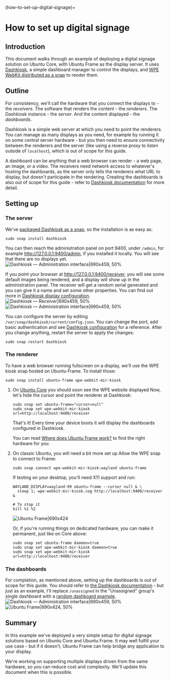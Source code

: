 (how-to-set-up-digital-signage)=

# How to set up digital signage

## Introduction

This document walks through an example of deploying a digital signage solution on Ubuntu Core, with Ubuntu Frame as the display server. It uses [Dashkiosk](https://github.com/vincentbernat/dashkiosk/), a simple dashboard manager to control the displays, and [WPE WebKit distributed as a snap](https://snapcraft.io/wpe-webkit-mir-kiosk) to render them.

## Outline

For consistency, we'll call the hardware that you connect the displays to - the *receivers*. The software that renders the content - the *renderers*. The Dashkiosk instance - the *server*. And the content displayed - the *dashboards*.

Dashkiosk is a simple web server at which you need to point the renderers. You can manage as many displays as you need, for example by running it on some central server hardware - but you then need to ensure connectivity between the renderers and the server (like using a reverse proxy to listen outside of `localhost`), which is out of scope for this guide.

A dashboard can be anything that a web browser can render - a web page, an image, or a video. The receivers need network access to whatever's hosting the dashboards, as the server only tells the renderers what URL to display, but doesn't participate in the rendering. Creating the dashboards is also out of scope for this guide - refer to [Dashkiosk documentation](https://dashkiosk.readthedocs.io/en/latest/usage.html#about-the-dashboards) for more detail.

## Setting up

### The server

We've [packaged Dashkiosk as a snap](https://snapcraft.io/dashkiosk), so the installation is as easy as:

```shell
sudo snap install dashkiosk
```

You can then reach the administration panel on port 9400, under `/admin`, for example http://127.0.0.1:9400/admin, if you installed it locally. You will see that there are no displays yet.
![Dashkiosk — Administration interface|690x459, 50%](upload://3GWeX7UeUF1XZ4V9yN5E9JhdSdQ.jpeg)

If you point your browser at http://127.0.0.1:9400/receiver, you will see some default images being rendered, and a display will show up in the administration panel. The receiver will get a random serial generated and you can give it a name and set some other properties. You can find out more in [Dashkiosk display configuration](https://dashkiosk.readthedocs.io/en/latest/usage.html#display-configuration).
![Dashkiosk — Receiver|690x459, 50%](upload://sEsdgWC9AF8loqLNMUiuRvGiTNp.jpeg)![Dashkiosk — Administration interface|690x459, 50%](upload://jaRaFceaMupfFkFxxBhKwqTnTFG.jpeg)

You can configure the server by editing `/var/snap/dashkiosk/current/config.json`. You can change the port, add basic authentication and see [Dashkiosk configuration](https://dashkiosk.readthedocs.io/en/latest/configuration.html#json-configuration-file) for a reference. After you change anything, restart the server to apply the changes:

```shell
sudo snap restart dashkiosk
```

### The renderer

To have a web browser running fullscreen on a display, we'll use the WPE kiosk snap hosted on Ubuntu Frame. To install those:

```shell
sudo snap install ubuntu-frame wpe-webkit-mir-kiosk
```

1. On [Ubuntu Core](https://ubuntu.com/core) you should soon see the WPE website displayed
   Now, let's hide the cursor and point the renderer at Dashkiosk:

   ```shell
   sudo snap set ubuntu-frame="cursor=null"
   sudo snap set wpe-webkit-mir-kiosk url=http://localhost:9400/receiver
   ```

   That's it! Every time your device boots it will display the dashboards configured in Dashkiosk.

   You can read [Where does Ubuntu Frame work?](/explanation/where-does-ubuntu-frame-work.md) to find the right hardware for you.

1. On classic Ubuntu, you will need a bit more set up
   Allow the WPE snap to connect to Frame:

   ```shell
   sudo snap connect wpe-webkit-mir-kiosk:wayland ubuntu-frame
   ```

   If testing on your desktop, you'll need X11 support and run:

   ```shell
   WAYLAND_DISPLAY=wayland-99 ubuntu-frame --cursor null & \
     sleep 1; wpe-webkit-mir-kiosk.cog http://localhost:9400/receiver &

   # To stop it
   kill %1 %2
   ```

   ![Ubuntu Frame|690x424](upload://w8s6xrgbYxJbJhxCZCEpcoHZpQD.jpeg)

   Or, if you're running things on dedicated hardware, you can make it permanent, just like on Core above:

   ```shell
   sudo snap set ubuntu-frame daemon=true
   sudo snap set wpe-webkit-mir-kiosk daemon=true
   sudo snap set wpe-webkit-mir-kiosk url=http://localhost:9400/receiver
   ```

### The dashboards

For completion, as mentioned above, setting up the dashboards is out of scope for this guide. You should refer to [the Dashkiosk documentation](https://dashkiosk.readthedocs.io/en/latest/usage.html#about-the-dashboards) - but just as an example, I'll replace `/unassigned` in the "Unassigned" group's single dashboard with a [random dashboard example](https://share.geckoboard.com/dashboards/56R2XOCUMXD5MNV4).
![Dashkiosk — Administration interface|690x459, 50%](upload://6snybc8bcac2uJgCnfsySe0zKhu.png) ![Ubuntu Frame|690x424, 50%](upload://xCr2hjXXxeX6EkXXdf5mtkeFn12.png)

## Summary

In this example we've deployed a very simple setup for digital signage solutions based on Ubuntu Core and Ubuntu Frame. It may well fulfill your use case - but if it doesn't, Ubuntu Frame can help bridge any application to your display.

We're working on supporting multiple displays driven from the same hardware, so you can reduce cost and complexity. We'll update this document when this is possible.
